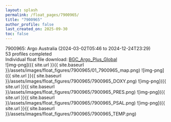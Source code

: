 ```yaml
---
layout: splash
permalink: /float_pages/7900965/
title: "7900965"
author_profile: false
last_created_on: 2025-09-30
toc: false
---
```

 
7900965: Argo Australia (2024-03-02T05:46 to 2024-12-24T23:29)\
53 profiles completed\
Individual float file download: [BGC_Argo_Plus_Global](https://ftp.soest.hawaii.edu/bgc_argo_plus/Individual_Floats/outliers_removed/7900965_Sprof_processed.nc)\
![img-png]({{ site.url }}{{ site.baseurl }}/assets/images/float_figures/7900965/01_7900965_map.png)
![img-png]({{ site.url }}{{ site.baseurl }}/assets/images/float_figures/7900965/7900965_DOXY.png)
![img-png]({{ site.url }}{{ site.baseurl }}/assets/images/float_figures/7900965/7900965_PRES.png)
![img-png]({{ site.url }}{{ site.baseurl }}/assets/images/float_figures/7900965/7900965_PSAL.png)
![img-png]({{ site.url }}{{ site.baseurl }}/assets/images/float_figures/7900965/7900965_TEMP.png)
